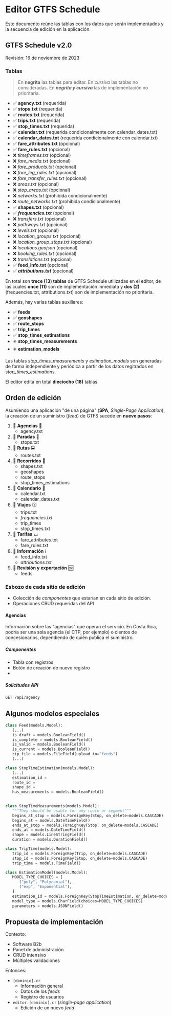# Editor GTFS Schedule

Este documento reúne las tablas con los datos que serán implementados y la secuencia de edición en la aplicación.

## GTFS Schedule v2.0 

Revisión: 16 de noviembre de 2023

### Tablas

> En **negrita** las tablas para editar. En *cursiva* las tablas no consideradas. En ***negrita y cursiva*** las de implementación no prioritaria.

- :white_check_mark: **agency.txt** (requerida)
- :white_check_mark: **stops.txt** (requerida)
- :white_check_mark: **routes.txt** (requerida)
- :white_check_mark: **trips.txt** (requerida)
- :white_check_mark: **stop_times.txt** (requerida)
- :white_check_mark: **calendar.txt** (requerida condicionalmente con calendar_dates.txt)
- :white_check_mark: **calendar_dates.txt** (requerida condicionalmente con calendar.txt)
- :white_check_mark: **fare_attributes.txt** (opcional)
- :white_check_mark: **fare_rules.txt** (opcional)
- :x: *timeframes.txt* (opcional)
- :x: *fare_media.txt* (opcional)
- :x: *fare_products.txt* (opcional)
- :x: *fare_leg_rules.txt* (opcional)
- :x: *fare_transfer_rules.txt* (opcional)
- :x: *areas.txt* (opcional)
- :x: *stop_areas.txt* (opcional)
- :x: *networks.txt* (prohibida condicionalmente)
- :x: *route_networks.txt* (prohibida condicionalmente)
- :white_check_mark: **shapes.txt** (opcional)
- :white_check_mark: ***frequencies.txt*** (opcional)
- :x: *transfers.txt* (opcional)
- :x: *pathways.txt* (opcional)
- :x: *levels.txt* (opcional)
- :x: *location_groups.txt* (opcional)
- :x: *location_group_stops.txt* (opcional)
- :x: *locations.geojson* (opcional)
- :x: *booking_rules.txt* (opcional)
- :x: *translations.txt* (opcional)
- :white_check_mark: **feed_info.txt** (opcional)
- :white_check_mark: ***attributions.txt*** (opcional)

En total son **trece (13) tablas** de GTFS Schedule utilizadas en el editor, de las cuales **once (11)** son de implementación inmediata y **dos (2)** (frequencies.txt, attributions.txt) son de implementación no prioritaria.

Además, hay varias tablas auxiliares:

- :white_check_mark: **feeds**
- :white_check_mark: **geoshapes**
- :white_check_mark: **route_stops**
- :white_check_mark: **trip_times**
- :white_check_mark: **stop_times_estimations**
- :eight_spoked_asterisk: **stop_times_measurements**
- :eight_spoked_asterisk: **estimation_models**

Las tablas *stop_times_measurements* y *estimation_models* son generadas de forma independiente y periódica a partir de los datos regitrados en *stop_times_estimations*. 

El editor edita en total **dieciocho (18)** tablas.

## Orden de edición

Asumiendo una aplicación "de una página" (**SPA**, *Single-Page Application*), la creación de un suministro (*feed*) de GTFS sucede en **nueve pasos**:

1. :page_facing_up: **Agencias** :key:
   - agency.txt
2. :page_facing_up: **Paradas** :busstop:
   - stops.txt
3. :page_facing_up: **Rutas** :oncoming_bus:
   - routes.txt
4. :page_facing_up: **Recorridos** :bus:
   - shapes.txt
   - geoshapes
   - route_stops
   - stop_times_estimations
5. :page_facing_up: **Calendario** :calendar:
   - calendar.txt
   - calendar_dates.txt
6. :page_facing_up: **Viajes** :clock130:
   - trips.txt
   - *frequencies.txt*
   - trip_times
   - stop_times.txt
7. :page_facing_up: **Tarifas** :dollar:
   - fare_attributes.txt
   - fare_rules.txt
8. :page_facing_up: **Información** :information_source:
   - feed_info.txt
   - *attributions.txt*
9. :page_facing_up: **Revisión y exportación** :ok:
   - feeds

### Esbozo de cada sitio de edición

- Colección de *componentes* que estarían en cada sitio de edición.
- Operaciones CRUD requeridas del API

#### Agencias

Información sobre las "agencias" que operan el servicio. En Costa Rica, podría ser una sola agencia (el CTP, por ejemplo) o cientos de concesionarios, dependiendo de quién publica el suministro.

##### Componentes

- Tabla con registros
- Botón de creación de nuevo registro
- 

##### Solicitudes API

```bash
GET /api/agency
```

## Algunos modelos especiales

```python
class Feed(models.Model):
   (...)
   is_draft = models.BooleanField()
   is_complete = models.BooleanField()
   is_valid = models.BooleanField()
   is_current = models.BooleanField()
   zip_file = models.FileField(upload_to="feeds")
   (...)
```

```python
class StopTimeEstimation(models.Model):
   (...)
   estimation_id =
   route_id =
   shape_id =
   has_measurements = models.BooleanField()
   
```

```python
class StopTimeMeasurements(models.Model):
   """They should be usable for any route or segment"""
   begins_at_stop = models.ForeignKey(Stop, on_delete=models.CASCADE)
   begins_at = models.DateTimeField()
   ends_at_stop = models.ForeignKey(Stop, on_delete=models.CASCADE)
   ends_at = models.DateTimeField()
   shape = models.LineStringField()
   duration = models.DurationField()
```

```python
class TripTime(models.Model):
   trip_id = models.ForeignKey(Trip, on_delete=models.CASCADE)
   stop_id = models.ForeignKey(Stop, on_delete=models.CASCADE)
   trip_time = models.TimeField()
```

```python
class EstimationModel(models.Model):
   MODEL_TYPE_CHOICES = [
      ("poly", "Polynomial"),
      ("exp", "Exponential"),
   ]   
   estimation_id = models.ForeignKey(StopTimeEstimation, on_delete=models.CASCADE)
   model_type = models.CharField(choices=MODEL_TYPE_CHOICES)
   parameters = models.JSONField()
```

## Propuesta de implementación

Contexto:

- Software B2b
- Panel de administración
- CRUD intensivo
- Múltiples validaciones

Entonces:

- `[dominio].cr`
  - Información general
  - Datos de los *feeds*
  - Registro de usuarios
- `editor.[dominio].cr` (*single-page application*)
  - Edición de un nuevo *feed*
